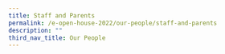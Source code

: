 ```yaml
---
title: Staff and Parents
permalink: /e-open-house-2022/our-people/staff-and-parents
description: ""
third_nav_title: Our People
---
```

